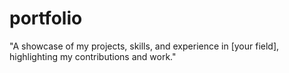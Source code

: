 # portfolio
"A showcase of my projects, skills, and experience in [your field], highlighting my contributions and work."
